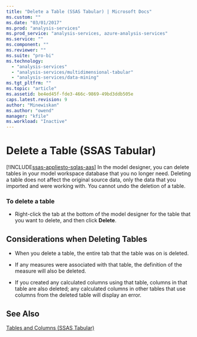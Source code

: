 ```yaml
---
title: "Delete a Table (SSAS Tabular) | Microsoft Docs"
ms.custom: ""
ms.date: "03/01/2017"
ms.prod: "analysis-services"
ms.prod_service: "analysis-services, azure-analysis-services"
ms.service: ""
ms.component: ""
ms.reviewer: ""
ms.suite: "pro-bi"
ms.technology: 
  - "analysis-services"
  - "analysis-services/multidimensional-tabular"
  - "analysis-services/data-mining"
ms.tgt_pltfrm: ""
ms.topic: "article"
ms.assetid: be4ed45f-fde3-466c-9869-49bd3ddb505e
caps.latest.revision: 9
author: "Minewiskan"
ms.author: "owend"
manager: "kfile"
ms.workload: "Inactive"
---
```

# Delete a Table (SSAS Tabular)
[!INCLUDE[ssas-appliesto-sqlas-aas](../../includes/ssas-appliesto-sqlas-aas.md)]
  In the model designer, you can delete tables in your model workspace database that you no longer need. Deleting a table does not affect the original source data, only the data that you imported and were working with. You cannot undo the deletion of a table.  
  
### To delete a table  
  
-   Right-click the tab at the bottom of the model designer for the table that you want to delete, and then click **Delete**.  
  
## Considerations when Deleting Tables  
  
-   When you delete a table, the entire tab that the table was on is deleted.  
  
-   If any measures were associated with that table, the definition of the measure will also be deleted.  
  
-   If you created any calculated columns using that table, columns in that table are also deleted; any calculated columns in other tables that use columns from the deleted table will display an error.  
  
## See Also  
 [Tables and Columns &#40;SSAS Tabular&#41;](../../analysis-services/tabular-models/tables-and-columns-ssas-tabular.md)  
  
  
